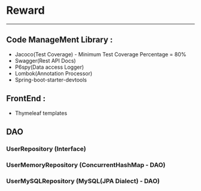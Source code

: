 # Reward

---
## Code ManageMent Library :
  - Jacoco(Test Coverage) - Minimum Test Coverage Percentage = 80%
  - Swagger(Rest API Docs)
  - P6spy(Data access Logger)
  - Lombok(Annotation Processor)
  - Spring-boot-starter-devtools
## FrontEnd :
  - Thymeleaf templates
  
## DAO

### UserRepository (Interface)

### UserMemoryRepository (ConcurrentHashMap - DAO)

### UserMySQLRepository (MySQL(JPA Dialect) - DAO)
